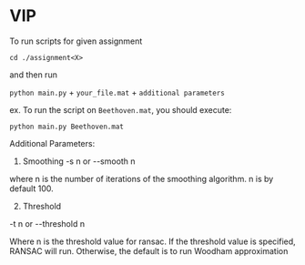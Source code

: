 # VIP

To run scripts for given assignment

`cd ./assignment<X>`

and then run

`python main.py` + `your_file.mat` + `additional parameters`

ex. To run the script on `Beethoven.mat`, you should execute:

`python main.py Beethoven.mat`

Additional Parameters:

1. Smoothing
-s n
or
--smooth n

where n is the number of iterations of the smoothing algorithm. n is by default 100. 


2. Threshold

-t n or --threshold n

Where n is the threshold value for ransac. If the threshold value is specified, RANSAC will run. Otherwise, the default is to run Woodham approximation

